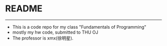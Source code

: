 # README
---

- This is a code repo for my class "Fundamentals of Programming"
- mostly my hw code, submitted to THU OJ
- The professor is xmx(徐明星).
